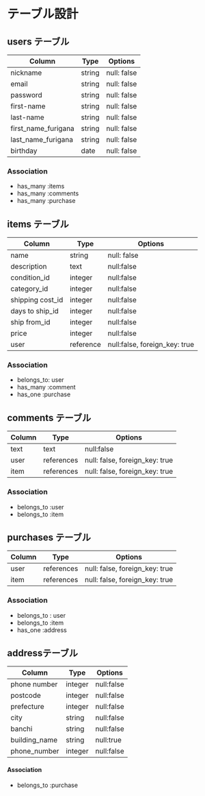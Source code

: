 # テーブル設計

## users テーブル
| Column     | Type      | Options     |
| --------   | ------    | ----------- |
| nickname   | string    | null: false |
| email      | string    | null: false |
| password   | string    | null: false |
| first-name | string      | null: false |
| last-name  | string      | null: false |
| first_name_furigana | string      | null: false |
| last_name_furigana| string      | null: false |
| birthday   | date      | null: false |

### Association
- has_many :items
- has_many :comments
- has_many :purchase


## items テーブル
| Column           | Type      | Options     |
| ---------------  | --------- | ----------- |
| name             | string    | null: false |
| description      | text      | null:false  | 
| condition_id     | integer   | null:false  |
| category_id      | integer   | null:false  |
| shipping cost_id | integer   | null:false  |
| days to ship_id  | integer   | null:false  |
| ship from_id     | integer   | null:false  |
| price            | integer   | null:false  |
| user             | reference | null:false, foreign_key: true|

### Association
- belongs_to: user
- has_many :comment
- has_one :purchase

## comments テーブル
| Column       | Type       | Options                        |
| -------      | ---------- | ------------------------------ |
| text         | text       | null:false                     |
| user         | references | null: false, foreign_key: true |
| item         | references | null: false, foreign_key: true |

### Association
- belongs_to :user
- belongs_to :item


## purchases テーブル
| Column       | Type       | Options                        |
| -------      | ---------- | ------------------------------ |
| user         | references | null: false, foreign_key: true |
| item         | references | null: false, foreign_key: true |

### Association
- belongs_to : user
- belongs_to :item
- has_one :address



## addressテーブル
| Column         | Type       | Options     |
|--------------- | ---------  | ----------  |
| phone number   | integer    | null:false  |
| postcode       | integer    | null:false  |
| prefecture     | integer    | null:false  |
| city           | string     | null:false  |
| banchi         | string     | null:false  |
| building_name  | string     | null:true   |
| phone_number   | integer    | null:false  |

#### Association
- belongs_to :purchase
